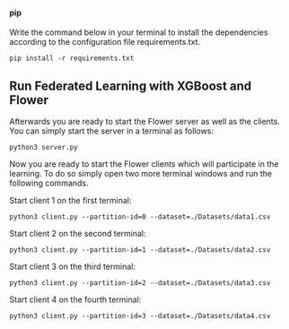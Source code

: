 
#### pip

Write the command below in your terminal to install the dependencies according to the configuration file requirements.txt.

```shell
pip install -r requirements.txt
```

## Run Federated Learning with XGBoost and Flower

Afterwards you are ready to start the Flower server as well as the clients.
You can simply start the server in a terminal as follows:

```shell
python3 server.py
```

Now you are ready to start the Flower clients which will participate in the learning.
To do so simply open two more terminal windows and run the following commands.

Start client 1 on the first terminal:

```shell
python3 client.py --partition-id=0 --dataset=./Datasets/data1.csv
```
Start client 2 on the second terminal:

```shell
python3 client.py --partition-id=1 --dataset=./Datasets/data2.csv 
```
Start client 3 on the third terminal:

```shell
python3 client.py --partition-id=2 --dataset=./Datasets/data3.csv
```
Start client 4 on the fourth terminal:

```shell
python3 client.py --partition-id=3 --dataset=./Datasets/data4.csv
```